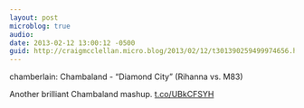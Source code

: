 ```yaml
---
layout: post
microblog: true
audio: 
date: 2013-02-12 13:00:12 -0500
guid: http://craigmcclellan.micro.blog/2013/02/12/t301390259499974656.html
---
```

chamberlain: Chambaland - “Diamond City” (Rihanna vs. M83)

Another brilliant Chambaland mashup. [t.co/UBkCFSYH](http://t.co/UBkCFSYH)
